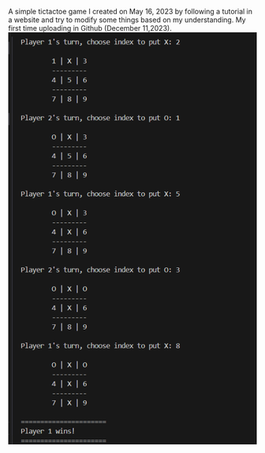 A simple tictactoe game I created on May 16, 2023 by following a tutorial in a website and try to modify some things based on my understanding. My first time uploading in Github (December 11,2023).
![Tictactoe](tictactoe-img.png)
